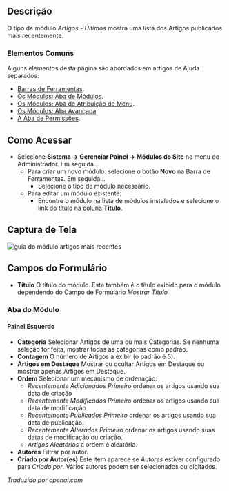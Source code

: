 <!-- Filename: Help4.x:Site_Modules:_Articles_-_Latest / Display title: Módulos: Artigos - Mais Recentes -->

## Descrição

O tipo de módulo *Artigos - Últimos* mostra uma lista dos Artigos publicados mais recentemente.

### Elementos Comuns

Alguns elementos desta página são abordados em artigos de Ajuda separados:

* [Barras de Ferramentas](jdocmanual?article=help/common-elements/toolbars).
* [Os Módulos: Aba de Módulos](jdocmanual?article=help/modules/modules-module-tab).
* [Os Módulos: Aba de Atribuição de Menu](jdocmanual?article=help/modules/modules-menu-assignment-tab).
* [Os Módulos: Aba Avançada](jdocmanual?article=help/modules/modules-advanced-tab).
* [A Aba de Permissões](jdocmanual?article=help/common-elements/edit-permissions).

## Como Acessar

- Selecione **Sistema → Gerenciar Painel → Módulos do Site** no menu do Administrador. Em seguida...
  - Para criar um novo módulo: selecione o botão **Novo** na Barra de Ferramentas. Em seguida...
    - Selecione o tipo de módulo necessário.
  - Para editar um módulo existente:
    - Encontre o módulo na lista de módulos instalados e selecione o link do título na coluna **Título**.

## Captura de Tela

![guia do módulo artigos mais recentes](../../../pt/images/modules-site/modules-articles-latest-module-tab.png)

## Campos do Formulário

- **Título** O título do módulo. Este também é o título exibido
  para o módulo dependendo do Campo de Formulário *Mostrar Título*

### Aba do Módulo

#### Painel Esquerdo

- **Categoria** Selecionar Artigos de uma ou mais Categorias. Se
  nenhuma seleção for feita, mostrar todas as categorias como padrão.
- **Contagem** O número de Artigos a exibir (o padrão é 5).
- **Artigos em Destaque** Mostrar ou ocultar Artigos em Destaque ou mostrar
  apenas Artigos em Destaque.
- **Ordem** Selecionar um mecanismo de ordenação:
  - *Recentemente Adicionados Primeiro* ordenar os artigos usando sua data de criação
  - *Recentemente Modificados Primeiro* ordenar os artigos usando sua data de modificação
  - *Recentemente Publicados Primeiro* ordenar os artigos usando sua data de publicação.
  - *Recentemente Alterados Primeiro* ordenar os artigos usando suas datas de modificação ou 
  criação.
  - *Artigos Aleatórios* a ordem é aleatória.
- **Autores** Filtrar por autor.
- **Criado por Autor(es)** Este item aparece se *Autores* estiver configurado para 
  *Criado por*. Vários autores podem ser selecionados ou digitados.

*Traduzido por openai.com*

